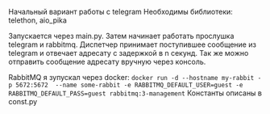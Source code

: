 Начальный вариант работы с telegram
Необходимы библиотеки: telethon, aio_pika

Запускается через main.py.
Затем начинает работать прослушка telegram и rabbitmq.
Диспетчер принимает поступившее сообщение из telegram и отвечает адресату с задержкой в n секунд.
Так же можно отправить сообщение адресату вручную через консоль.

RabbitMQ я зупускал через docker:
`docker run -d --hostname my-rabbit -p 5672:5672  --name some-rabbit -e RABBITMQ_DEFAULT_USER=guest -e RABBITMQ_DEFAULT_PASS=guest rabbitmq:3-management`
Константы описаны в const.py
